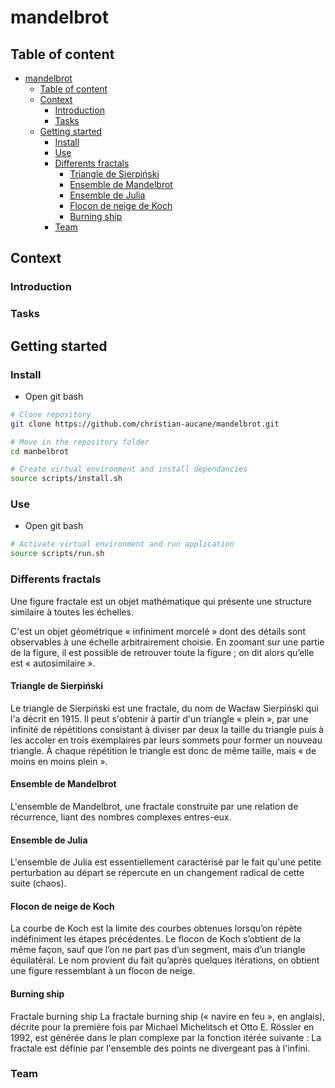 # mandelbrot

## Table of content
- [mandelbrot](#mandelbrot)
  - [Table of content](#table-of-content)
  - [Context](#context)
    - [Introduction](#introduction)
    - [Tasks](#tasks)
  - [Getting started](#getting-started)
    - [Install](#install)
    - [Use](#use)
    - [Differents fractals](#differents-fractals)
      - [Triangle de Sierpiński](#triangle-de-sierpiński)
      - [Ensemble de Mandelbrot](#ensemble-de-mandelbrot)
      - [Ensemble de Julia](#ensemble-de-julia)
      - [Flocon de neige de Koch](#flocon-de-neige-de-koch)
      - [Burning ship](#burning-ship)
    - [Team](#team)

## Context
### Introduction
### Tasks

## Getting started
### Install
- Open git bash
```bash
# Clone repository
git clone https://github.com/christian-aucane/mandelbrot.git

# Move in the repository folder
cd manbelbrot

# Create virtual environment and install dependancies
source scripts/install.sh
```

### Use
- Open git bash
```bash
# Activate virtual environment and run application
source scripts/run.sh
```

### Differents fractals 

Une figure fractale est un objet mathématique qui présente une structure similaire à toutes les échelles.

C'est un objet géométrique « infiniment morcelé » dont des détails sont observables à une échelle arbitrairement choisie. En zoomant sur une partie de la figure, il est possible de retrouver toute la figure ; on dit alors qu’elle est « autosimilaire ».

#### Triangle de Sierpiński

Le triangle de Sierpiński est une fractale, du nom de Wacław Sierpiński qui l'a décrit en 1915.
Il peut s'obtenir à partir d'un triangle « plein », par une infinité de répétitions consistant à diviser par deux la taille du triangle puis à les accoler en trois exemplaires par leurs sommets pour former un nouveau triangle. À chaque répétition le triangle est donc de même taille, mais « de moins en moins plein ».

#### Ensemble de Mandelbrot

L'ensemble de Mandelbrot, une fractale construite par une relation de récurrence, liant des nombres complexes entres-eux.

#### Ensemble de Julia

L'ensemble de Julia est essentiellement caractérisé par le fait qu'une petite perturbation au départ se répercute en un changement radical de cette suite (chaos).

#### Flocon de neige de Koch

La courbe de Koch est la limite des courbes obtenues lorsqu’on répète indéfiniment les étapes précédentes. Le flocon de Koch s’obtient de la même façon, sauf que l’on ne part pas d’un segment, mais d’un triangle équilatéral. Le nom provient du fait qu’après quelques itérations, on obtient une figure ressemblant à un flocon de neige.

#### Burning ship

Fractale burning ship La fractale burning ship (« navire en feu », en anglais), décrite pour la première fois par Michael Michelitsch et Otto E. Rössler en 1992, est générée dans le plan complexe par la fonction itérée suivante : La fractale est définie par l'ensemble des points ne divergeant pas à l'infini.

### Team